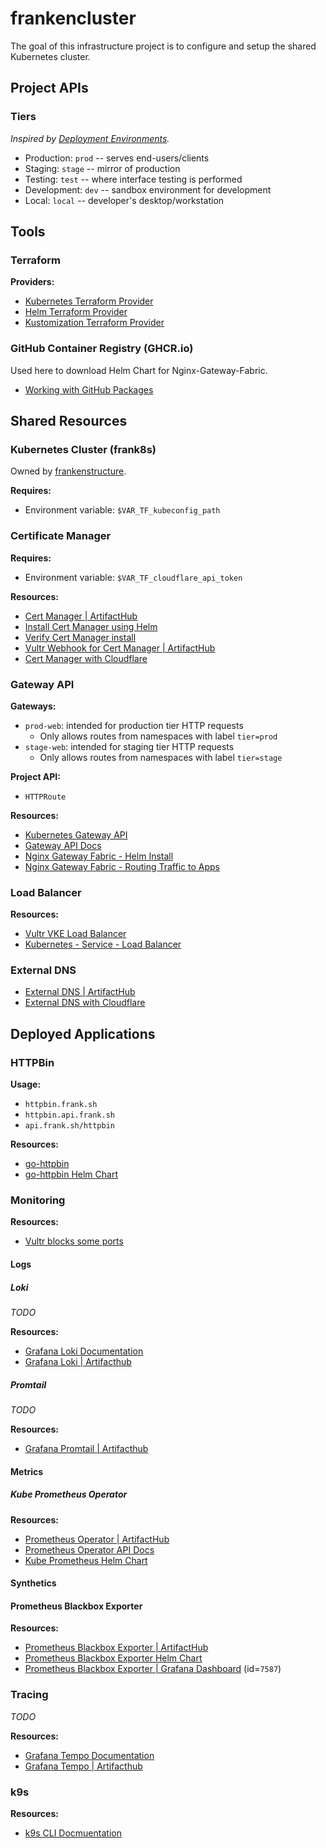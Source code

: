 # frankencluster

The goal of this infrastructure project is to configure and setup the shared
Kubernetes cluster.

## Project APIs

### Tiers

_Inspired by [Deployment Environments][wiki-deploy-envs]._

- Production: `prod` -- serves end-users/clients
- Staging: `stage` -- mirror of production
- Testing: `test` -- where interface testing is performed
- Development: `dev` -- sandbox environment for development
- Local: `local` -- developer's desktop/workstation

## Tools

### Terraform

**Providers:**

- [Kubernetes Terraform Provider][terraform-provider-k8s]
- [Helm Terraform Provider][terraform-provider-helm]
- [Kustomization Terraform Provider][terraform-provider-kustomization]

### GitHub Container Registry (GHCR.io)

Used here to download Helm Chart for Nginx-Gateway-Fabric.

- [Working with GitHub Packages][ghcr-docs-pkgs]

## Shared Resources

### Kubernetes Cluster (frank8s)

Owned by [frankenstructure](../frankenstructure).

**Requires:**

- Environment variable: `$VAR_TF_kubeconfig_path`

### Certificate Manager

**Requires:**

- Environment variable: `$VAR_TF_cloudflare_api_token`

**Resources:**

- [Cert Manager | ArtifactHub][artifacthub-cert-manager]
- [Install Cert Manager using Helm][cert-manager-helm-install]
- [Verify Cert Manager install][cert-manager-verify]
- [Vultr Webhook for Cert Manager | ArtifactHub][artifacthub-cert-manager-vultr-webhook]
- [Cert Manager with Cloudflare][cert-manager-cloudflare]

### Gateway API

**Gateways:**

- `prod-web`: intended for production tier HTTP requests
  - Only allows routes from namespaces with label `tier=prod`
- `stage-web`: intended for staging tier HTTP requests
  - Only allows routes from namespaces with label `tier=stage`

**Project API:**

- `HTTPRoute`

**Resources:**

- [Kubernetes Gateway API][k8s-gateway-api]
- [Gateway API Docs][gateway-api-docs]
- [Nginx Gateway Fabric - Helm Install][ngf-helm-install]
- [Nginx Gateway Fabric - Routing Traffic to Apps][ngf-routing]

### Load Balancer

**Resources:**

- [Vultr VKE Load Balancer][vultr-vke-lb]
- [Kubernetes - Service - Load Balancer][k8s-docs-svc-lb]

### External DNS

- [External DNS | ArtifactHub][artifacthub-external-dns]
- [External DNS with Cloudflare][external-dns-cloudflare]

## Deployed Applications

### HTTPBin

**Usage:**

- `httpbin.frank.sh`
- `httpbin.api.frank.sh`
- `api.frank.sh/httpbin`

**Resources:**

- [go-httpbin][httpbingo]
- [go-httpbin Helm Chart][httpbingo-helm-chart]

### Monitoring

**Resources:**

- [Vultr blocks some ports][vultr-blocked-ports]

#### Logs

##### Loki

_TODO_

**Resources:**

- [Grafana Loki Documentation][loki-docs]
- [Grafana Loki | Artifacthub][artifacthub-loki]

##### Promtail

_TODO_

**Resources:**

- [Grafana Promtail | Artifacthub][artifacthub-promtail]

#### Metrics

##### Kube Prometheus Operator

**Resources:**

- [Prometheus Operator | ArtifactHub][artifacthub-kube-prom]
- [Prometheus Operator API Docs][kube-prom-docs-api]
- [Kube Prometheus Helm Chart][kube-prom-helm-chart]

#### Synthetics

#### Prometheus Blackbox Exporter

**Resources:**

- [Prometheus Blackbox Exporter | ArtifactHub][artifacthub-prom-blackbox]
- [Prometheus Blackbox Exporter Helm Chart][prom-blackbox-helm-chart]
- [Prometheus Blackbox Exporter | Grafana Dashboard][grafana-dash-prom-blackbox-exporter]
  (id=`7587`)

### Tracing

_TODO_

**Resources:**

- [Grafana Tempo Documentation][tempo-docs]
- [Grafana Tempo | Artifacthub][artifacthub-tempo]

### k9s

**Resources:**

- [k9s CLI Docmuentation][k9s-docs]

<!--- REFERENCE LINKS --->

[artifacthub-cert-manager-vultr-webhook]: https://artifacthub.io/packages/helm/vultr/cert-manager-webhook-vultr
[artifacthub-cert-manager]: https://artifacthub.io/packages/helm/cert-manager/cert-manager
[artifacthub-external-dns]: https://artifacthub.io/packages/helm/external-dns/external-dns
[artifacthub-kube-prom]: https://artifacthub.io/packages/helm/prometheus-community/kube-prometheus-stack
[artifacthub-loki]: https://artifacthub.io/packages/helm/grafana/loki
[artifacthub-prom-blackbox]: https://artifacthub.io/packages/helm/prometheus-community/prometheus-blackbox-exporter
[artifacthub-promtail]: https://artifacthub.io/packages/helm/grafana/promtail
[artifacthub-tempo]: https://artifacthub.io/packages/helm/grafana/tempo
[cert-manager-cloudflare]: https://cert-manager.io/docs/configuration/acme/dns01/cloudflare/#api-tokens
[cert-manager-helm-install]: https://cert-manager.io/docs/installation/helm/
[cert-manager-verify]: https://cert-manager.io/docs/installation/kubectl/#verify
[external-dns-cloudflare]: https://github.com/kubernetes-sigs/external-dns/blob/master/docs/tutorials/cloudflare.md#using-helm
[gateway-api-docs]: https://gateway-api.sigs.k8s.io/implementations/#nginx-gateway-fabric
[ghcr-docs-pkgs]: https://docs.github.com/en/packages/working-with-a-github-packages-registry/working-with-the-container-registry
[grafana-dash-prom-blackbox-exporter]: https://grafana.com/grafana/dashboards/7587-prometheus-blackbox-exporter/
[httpbingo-helm-chart]: https://github.com/matheusfm/httpbin-chart
[httpbingo]: https://httpbingo.org/
[k8s-docs-svc-lb]: https://kubernetes.io/docs/concepts/services-networking/service/#loadbalancer
[k8s-gateway-api]: https://kubernetes.io/docs/concepts/services-networking/gateway/
[k9s-docs]: https://k9scli.io/
[kube-prom-docs-api]: https://prometheus-operator.dev/docs/api-reference/api/
[kube-prom-helm-chart]: https://github.com/prometheus-community/helm-charts/tree/main/charts/kube-prometheus-stack
[loki-docs]: https://grafana.com/docs/loki/latest/
[ngf-helm-install]: https://docs.nginx.com/nginx-gateway-fabric/installation/installing-ngf/helm/
[ngf-routing]: https://docs.nginx.com/nginx-gateway-fabric/how-to/traffic-management/routing-traffic-to-your-app/
[prom-blackbox-helm-chart]: https://github.com/prometheus-community/helm-charts/blob/main/charts/prometheus-blackbox-exporter/README.md
[tempo-docs]: https://grafana.com/oss/tempo/
[terraform-provider-helm]: https://registry.terraform.io/providers/hashicorp/helm/latest/docs
[terraform-provider-k8s]: https://registry.terraform.io/providers/hashicorp/kubernetes/latest/docs
[terraform-provider-kustomization]: https://registry.terraform.io/providers/kbst/kustomization/latest/docs
[vultr-blocked-ports]: https://docs.vultr.com/what-ports-are-blocked
[vultr-vke-lb]: https://docs.vultr.com/vultr-kubernetes-engine#vke-load-balancer
[wiki-deploy-envs]: https://en.wikipedia.org/wiki/Deployment_environment#Environments
